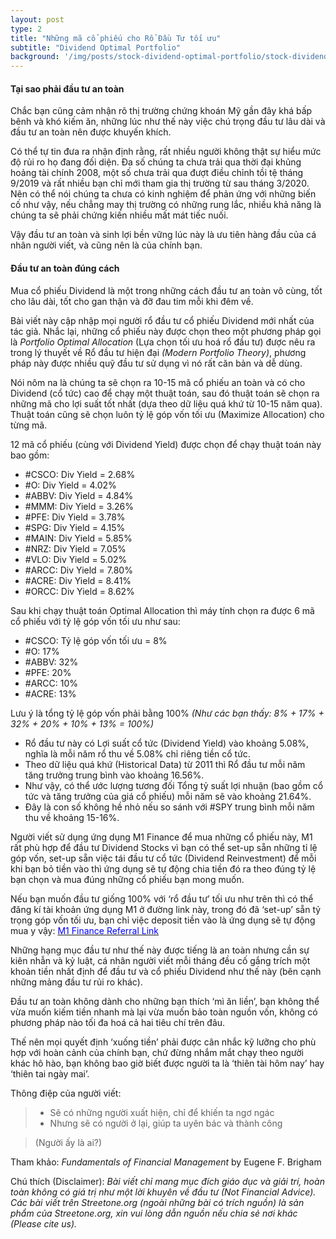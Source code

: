 ```yaml
---
layout: post
type: 2
title: "Những mã cổ phiếu cho Rổ Đầu Tư tối ưu"
subtitle: "Dividend Optimal Portfolio"
background: '/img/posts/stock-dividend-optimal-portfolio/stock-dividend-optimal-portfolio.png'
---
```


#### Tại sao phải đầu tư an toàn

Chắc bạn cũng cảm nhận rõ thị trường chứng khoán Mỹ gần đây khá bấp bênh và khó kiếm ăn, những lúc như thế này việc chú trọng đầu tư lâu dài và đầu tư an toàn nên được khuyến khích.

Có thể tự tin đưa ra nhận định rằng, rất nhiều người không thật sự hiểu mức độ rủi ro họ đang đối diện. Đa số chúng ta chưa trải qua thời đại khủng hoảng tài chính 2008, một số chưa trải qua đượt điều chỉnh tồi tệ tháng 9/2019 và rất nhiều bạn chỉ mới tham gia thị trường từ sau tháng 3/2020. Nên có thể nói chúng ta chưa có kinh nghiệm để phản ứng với những biến cố như vậy, nếu chẳng may thị trường có những rung lắc, nhiều khả năng là chúng ta sẽ phải chứng kiến nhiều mất mát tiếc nuối. 

Vậy đầu tư an toàn và sinh lợi bền vững lúc này là ưu tiên hàng đầu của cá nhân người viết, và cũng nên là của chính bạn.

#### Đầu tư an toàn đúng cách

Mua cổ phiếu Dividend là một trong những cách đầu tư an toàn vô cùng, tốt cho lâu dài, tốt cho gan thận và đỡ đau tim mỗi khi đêm về.

Bài viết này cập nhập mọi người rổ đầu tư cổ phiếu Dividend mới nhất của tác giả. Nhắc lại, những cổ phiếu này được chọn theo một phương pháp gọi là *Portfolio Optimal Allocation* (Lựa chọn tối ưu hoá rổ đầu tư) được nêu ra trong lý thuyết về Rổ đầu tư hiện đại *(Modern Portfolio Theory)*, phương pháp này được nhiều quỹ đầu tư sử dụng vì nó rất căn bản và dễ dùng.

Nói nôm na là chúng ta sẽ chọn ra 10-15 mã cổ phiếu an toàn và có cho Dividend (cổ tức) cao để chạy một thuật toán, sau đó thuật toán sẽ chọn ra những mã cho lợi suất tốt nhất (dựa theo dữ liệu quá khứ từ 10-15 năm qua). Thuật toán cũng sẽ chọn luôn tỷ lệ góp vốn tối ưu (Maximize Allocation) cho từng mã.

12 mã cổ phiếu (cùng với Dividend Yield) được chọn để chạy thuật toán này bao gồm:

- #CSCO: Div Yield = 2.68%
- #O: Div Yield = 4.02%
- #ABBV: Div Yield = 4.84%
- #MMM: Div Yield = 3.26%
- #PFE: Div Yield = 3.78%
- #SPG: Div Yield = 4.15%
- #MAIN: Div Yield = 5.85%
- #NRZ: Div Yield = 7.05%
- #VLO: Div Yield = 5.02%
- #ARCC: Div Yield = 7.80%
- #ACRE: Div Yield = 8.41%
- #ORCC: Div Yield = 8.62%

Sau khi chạy thuật toán Optimal Allocation thì máy tính chọn ra được 6 mã cổ phiếu với tỷ lệ góp vốn tối ưu như sau:

- #CSCO: Tỷ lệ góp vốn tối ưu = 8%
- #O: 17%
- #ABBV: 32%
- #PFE: 20%
- #ARCC: 10%
- #ACRE: 13%

Lưu ý là tổng tỷ lệ góp vốn phải bằng 100% *(Như các bạn thấy: 8% + 17% + 32% + 20% + 10% + 13% = 100%)*

- Rổ đầu tư này có Lợi suất cổ tức (Dividend Yield) vào khoảng 5.08%, nghĩa là mỗi năm rổ thu về 5.08% chỉ riêng tiền cổ tức.
- Theo dữ liệu quá khứ (Historical Data) từ 2011 thì Rổ đầu tư mỗi năm tăng trưởng trung bình vào khoảng 16.56%.
- Như vậy, có thể ước lượng tương đối Tổng tỷ suất lợi nhuận (bao gồm cổ tức và tăng trưởng của giá cổ phiếu) mỗi năm sẽ vào khoảng 21.64%.
- Đây là con số không hề nhỏ nếu so sánh với #SPY trung bình mỗi năm thu về khoảng 15-16%.

Người viết sử dụng ứng dụng M1 Finance để mua những cổ phiếu này, M1 rất phù hợp để đầu tư Dividend Stocks vì bạn có thể set-up sẵn những tỉ lệ góp vốn, set-up sẵn việc tái đầu tư cổ tức (Dividend Reinvestment) để mỗi khi bạn bỏ tiền vào thì ứng dụng sẽ tự động chia tiền đó ra theo đúng tỷ lệ bạn chọn và mua đúng những cổ phiếu bạn mong muốn.

Nếu bạn muốn đầu tư giống 100% với ‘rổ đầu tư’ tối ưu như trên thì có thể đăng kí tài khoản ứng dụng M1 ở đường link này, trong đó đã ‘set-up’ sẵn tỷ trọng góp vốn tối ưu, bạn chỉ việc deposit tiền vào là ứng dụng sẽ tự động mua y vậy: [<span style="color:blue"> M1 Finance Referral Link</span>](https://m1.finance/4ZrPzo1yq8R3) 

Những hạng mục đầu tư như thế này được tiếng là an toàn nhưng cần sự kiên nhẫn và kỷ luật, cá nhân người viết mỗi tháng đều cố gắng trích một khoản tiền nhất định để đầu tư và cổ phiếu Dividend như thế này (bên cạnh những mảng đầu tư rủi ro khác).

Đầu tư an toàn không dành cho những bạn thích ‘mì ăn liền’, bạn không thể vừa muốn kiếm tiền nhanh mà lại vừa muốn bảo toàn nguồn vốn, không có phương pháp nào tối đa hoá cả hai tiêu chí trên đâu. 

Thế nên mọi quyết định ‘xuống tiền’ phải được cân nhắc kỹ lưỡng cho phù hợp với hoàn cảnh của chính bạn, chứ đừng nhắm mắt chạy theo người khác hô hào, bạn không bao giờ biết được người ta là ‘thiên tài hôm nay’ hay ‘thiên tai ngày mai’.

Thông điệp của người viết:

> + Sẽ có những người xuất hiện, chỉ để khiến ta ngơ ngác
> + Nhưng sẽ có người ở lại, giúp ta uyên bác và thành công

> (Người ấy là ai?)

Tham khảo: *Fundamentals of Financial Management* by Eugene F. Brigham

Chú thích (Disclaimer):
*Bài viết chỉ mang mục đích giáo dục và giải trí, hoàn toàn không có giá trị như một lời khuyên về đầu tư (Not Financial Advice).*
*Các bài viết trên Streetone.org (ngoài những bài có trích nguồn) là sản phẩm của Streetone.org, xin vui lòng dẫn nguồn nếu chia sẻ nơi khác (Please cite us).*